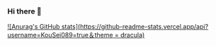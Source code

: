 ### Hi there 👋

[![Anurag's GitHub stats](https://github-readme-stats.vercel.app/api?username=KouSei089=true＆theme = dracula)](https://github.com/anuraghazra/github-readme-stats)
<!--
**KouSei089/KouSei089** is a ✨ _special_ ✨ repository because its `README.md` (this file) appears on your GitHub profile.

Here are some ideas to get you started:

- 🔭 I’m currently working on ...
- 🌱 I’m currently learning ...
- 👯 I’m looking to collaborate on ...
- 🤔 I’m looking for help with ...
- 💬 Ask me about ...
- 📫 How to reach me: ...
- 😄 Pronouns: ...
- ⚡ Fun fact: ...
-->
